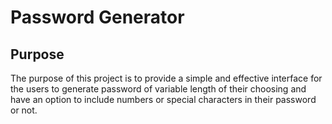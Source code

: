 # Password Generator

## Purpose
The purpose of this project is to provide a simple and effective interface for the users to generate password of variable length of their choosing and have an option to include numbers or special characters in their password or not. 
